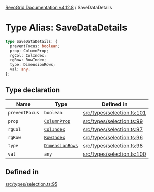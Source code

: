 [RevoGrid Documentation v4.12.8](README.md) / SaveDataDetails

# Type Alias: SaveDataDetails

```ts
type SaveDataDetails: {
  preventFocus: boolean;
  prop: ColumnProp;
  rgCol: ColIndex;
  rgRow: RowIndex;
  type: DimensionRows;
  val: any;
};
```

## Type declaration

| Name | Type | Defined in |
| ------ | ------ | ------ |
| `preventFocus` | `boolean` | [src/types/selection.ts:101](https://github.com/revolist/revogrid/blob/c3ca1940d3bbc95c0549378ff25b8d267352be31/src/types/selection.ts#L101) |
| `prop` | [`ColumnProp`](TypeAlias.ColumnProp.md) | [src/types/selection.ts:99](https://github.com/revolist/revogrid/blob/c3ca1940d3bbc95c0549378ff25b8d267352be31/src/types/selection.ts#L99) |
| `rgCol` | [`ColIndex`](TypeAlias.ColIndex.md) | [src/types/selection.ts:97](https://github.com/revolist/revogrid/blob/c3ca1940d3bbc95c0549378ff25b8d267352be31/src/types/selection.ts#L97) |
| `rgRow` | [`RowIndex`](TypeAlias.RowIndex.md) | [src/types/selection.ts:96](https://github.com/revolist/revogrid/blob/c3ca1940d3bbc95c0549378ff25b8d267352be31/src/types/selection.ts#L96) |
| `type` | [`DimensionRows`](TypeAlias.DimensionRows.md) | [src/types/selection.ts:98](https://github.com/revolist/revogrid/blob/c3ca1940d3bbc95c0549378ff25b8d267352be31/src/types/selection.ts#L98) |
| `val` | `any` | [src/types/selection.ts:100](https://github.com/revolist/revogrid/blob/c3ca1940d3bbc95c0549378ff25b8d267352be31/src/types/selection.ts#L100) |

## Defined in

[src/types/selection.ts:95](https://github.com/revolist/revogrid/blob/c3ca1940d3bbc95c0549378ff25b8d267352be31/src/types/selection.ts#L95)
